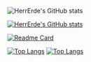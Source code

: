 ![HerrErde's GitHub stats](https://github-readme-stats.vercel.app/api?username=HerrErde&show_icons=true&theme=blue-green&show_icons=true)

[![HerrErde's GitHub stats](https://github-readme-stats.vercel.app/api/top-langs/?username=HerrErde)](https://github.com/HerrErde/HerrErde.github.io)

[![Readme Card](https://github-readme-stats.vercel.app/api/pin/?username=HerrErde&repo=HerrErde.github.io)](https://github.com/HerrErde/HerrErde.github.io)

[![Top Langs](https://github-readme-stats.vercel.app/api/top-langs/?username=HerrErde&exclude_repo=HerrErde.github.io)](https://github.com/anuraghazra/github-readme-stats)
[![Top Langs](https://github-readme-stats.vercel.app/api/top-langs/?username=HerrErde&langs_count=8)](https://github.com/anuraghazra/github-readme-stats)
